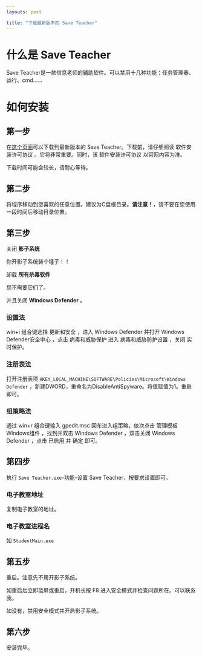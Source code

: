 ```yaml
---
layouts: post

title: "下载最新版本的 Save Teacher"
---
```


# 什么是 Save Teacher

Save Teacher是一款信息老师的辅助软件。可以禁用十几种功能：任务管理器、运行、cmd……

# 如何安装

## 第一步

在[这个页面]()可以下载到最新版本的 Save Teacher。下载前，请仔细阅读 软件安装许可协议 。它将非常重要。同时，该 软件安装许可协议 以官网内容为准。



下载时间可能会较长，请耐心等待。

## 第二步

将程序移动到您喜欢的任意位置。建议为C盘根目录。**请注意！**，请不要在您使用一段时间后移动目录位置。

## 第三步

关闭 **影子系统**

你开影子系统装个锤子！！

卸载 **所有杀毒软件**

您不需要它们了。

并且关闭 **Windows Defender** 。

### 设置法

win+i 组合键选择 更新和安全 ，进入 Windows Defender 并打开 Windows Defender安全中心 ，点击 病毒和威胁保护 进入 病毒和威胁防护设置 ，关闭 实时保护。

### 注册表法

打开注册表项 `HKEY_LOCAL_MACHINE\SOFTWARE\Policies\Microsoft\Windows Defender` ，新建DWORD，重命名为DisableAntiSpyware。将值赋值为1。重启即可。

### 组策略法

通过 win+r 组合键输入 gpedit.msc 回车进入组策略，依次点击 管理模板  Windows组件 ，找到并双击 Windows Defender ，双击关闭 Windows Defender ，点击 已启用 并 确定 即可。

## 第四步

执行 `Save Teacher.exe`-功能-设置 Save Teacher，按要求设置即可。

### 电子教室地址

复制电子教室的地址。

### 电子教室进程名

如 `StudentMain.exe`

## 第五步

重启。注意先不用开影子系统。

如重启后立即蓝屏或重启，开机长按 F8 进入安全模式并检查问题所在。可以联系我。

如没有，禁用安全模式并开启影子系统。

## 第六步

安装完毕。
